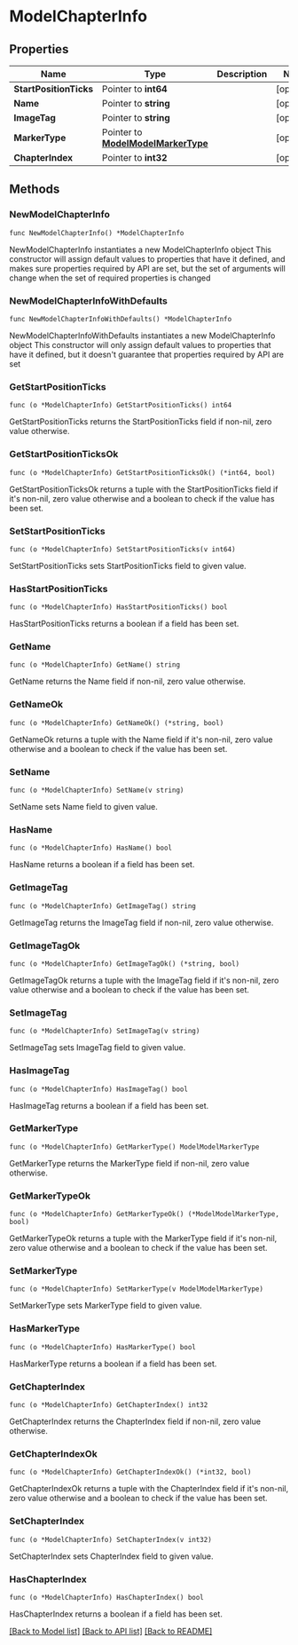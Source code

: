 # ModelChapterInfo

## Properties

Name | Type | Description | Notes
------------ | ------------- | ------------- | -------------
**StartPositionTicks** | Pointer to **int64** |  | [optional] 
**Name** | Pointer to **string** |  | [optional] 
**ImageTag** | Pointer to **string** |  | [optional] 
**MarkerType** | Pointer to [**ModelModelMarkerType**](ModelMarkerType.md) |  | [optional] 
**ChapterIndex** | Pointer to **int32** |  | [optional] 

## Methods

### NewModelChapterInfo

`func NewModelChapterInfo() *ModelChapterInfo`

NewModelChapterInfo instantiates a new ModelChapterInfo object
This constructor will assign default values to properties that have it defined,
and makes sure properties required by API are set, but the set of arguments
will change when the set of required properties is changed

### NewModelChapterInfoWithDefaults

`func NewModelChapterInfoWithDefaults() *ModelChapterInfo`

NewModelChapterInfoWithDefaults instantiates a new ModelChapterInfo object
This constructor will only assign default values to properties that have it defined,
but it doesn't guarantee that properties required by API are set

### GetStartPositionTicks

`func (o *ModelChapterInfo) GetStartPositionTicks() int64`

GetStartPositionTicks returns the StartPositionTicks field if non-nil, zero value otherwise.

### GetStartPositionTicksOk

`func (o *ModelChapterInfo) GetStartPositionTicksOk() (*int64, bool)`

GetStartPositionTicksOk returns a tuple with the StartPositionTicks field if it's non-nil, zero value otherwise
and a boolean to check if the value has been set.

### SetStartPositionTicks

`func (o *ModelChapterInfo) SetStartPositionTicks(v int64)`

SetStartPositionTicks sets StartPositionTicks field to given value.

### HasStartPositionTicks

`func (o *ModelChapterInfo) HasStartPositionTicks() bool`

HasStartPositionTicks returns a boolean if a field has been set.

### GetName

`func (o *ModelChapterInfo) GetName() string`

GetName returns the Name field if non-nil, zero value otherwise.

### GetNameOk

`func (o *ModelChapterInfo) GetNameOk() (*string, bool)`

GetNameOk returns a tuple with the Name field if it's non-nil, zero value otherwise
and a boolean to check if the value has been set.

### SetName

`func (o *ModelChapterInfo) SetName(v string)`

SetName sets Name field to given value.

### HasName

`func (o *ModelChapterInfo) HasName() bool`

HasName returns a boolean if a field has been set.

### GetImageTag

`func (o *ModelChapterInfo) GetImageTag() string`

GetImageTag returns the ImageTag field if non-nil, zero value otherwise.

### GetImageTagOk

`func (o *ModelChapterInfo) GetImageTagOk() (*string, bool)`

GetImageTagOk returns a tuple with the ImageTag field if it's non-nil, zero value otherwise
and a boolean to check if the value has been set.

### SetImageTag

`func (o *ModelChapterInfo) SetImageTag(v string)`

SetImageTag sets ImageTag field to given value.

### HasImageTag

`func (o *ModelChapterInfo) HasImageTag() bool`

HasImageTag returns a boolean if a field has been set.

### GetMarkerType

`func (o *ModelChapterInfo) GetMarkerType() ModelModelMarkerType`

GetMarkerType returns the MarkerType field if non-nil, zero value otherwise.

### GetMarkerTypeOk

`func (o *ModelChapterInfo) GetMarkerTypeOk() (*ModelModelMarkerType, bool)`

GetMarkerTypeOk returns a tuple with the MarkerType field if it's non-nil, zero value otherwise
and a boolean to check if the value has been set.

### SetMarkerType

`func (o *ModelChapterInfo) SetMarkerType(v ModelModelMarkerType)`

SetMarkerType sets MarkerType field to given value.

### HasMarkerType

`func (o *ModelChapterInfo) HasMarkerType() bool`

HasMarkerType returns a boolean if a field has been set.

### GetChapterIndex

`func (o *ModelChapterInfo) GetChapterIndex() int32`

GetChapterIndex returns the ChapterIndex field if non-nil, zero value otherwise.

### GetChapterIndexOk

`func (o *ModelChapterInfo) GetChapterIndexOk() (*int32, bool)`

GetChapterIndexOk returns a tuple with the ChapterIndex field if it's non-nil, zero value otherwise
and a boolean to check if the value has been set.

### SetChapterIndex

`func (o *ModelChapterInfo) SetChapterIndex(v int32)`

SetChapterIndex sets ChapterIndex field to given value.

### HasChapterIndex

`func (o *ModelChapterInfo) HasChapterIndex() bool`

HasChapterIndex returns a boolean if a field has been set.


[[Back to Model list]](../README.md#documentation-for-models) [[Back to API list]](../README.md#documentation-for-api-endpoints) [[Back to README]](../README.md)


